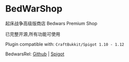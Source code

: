 # BedWarShop
起床战争高级版商店
Bedwars Premium Shop

已完整开源,所有功能可使用

Plugin compatible with: `CraftBukkit/Spigot 1.10 - 1.12`

BedwarsRel: [Github](https://github.com/BedwarsRel/BedwarsRel) | [Spigot](https://www.spigotmc.org/resources/bedwars-rel.6799/)
